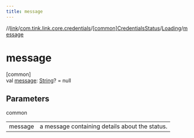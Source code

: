 ```yaml
---
title: message
---
```

//[link](../../../../index.html)/[com.tink.link.core.credentials](../../index.html)/[[common]CredentialsStatus](../index.html)/[Loading](index.html)/[message](message.html)



# message



[common]\
val [message](message.html): [String](https://kotlinlang.org/api/latest/jvm/stdlib/kotlin/-string/index.html)? = null



## Parameters


common

| | |
|---|---|
| message | a message containing details about the status. |




